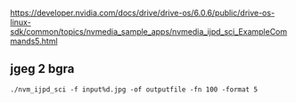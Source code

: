 https://developer.nvidia.com/docs/drive/drive-os/6.0.6/public/drive-os-linux-sdk/common/topics/nvmedia_sample_apps/nvmedia_ijpd_sci_ExampleCommands5.html


## jgeg 2 bgra    

```shell  
./nvm_ijpd_sci -f input%d.jpg -of outputfile -fn 100 -format 5
```
